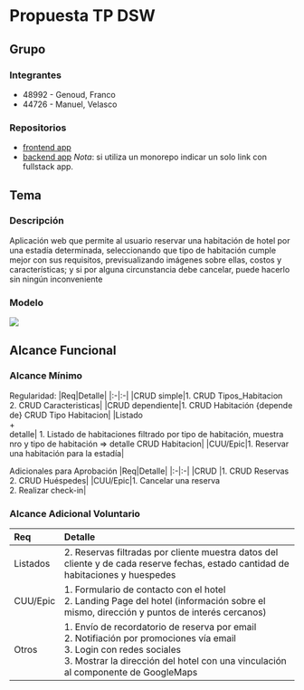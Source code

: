 # Propuesta TP DSW

## Grupo
### Integrantes
* 48992 - Genoud, Franco
* 44726 - Manuel, Velasco

### Repositorios
* [frontend app](http://hyperlinkToGihubOrGitlab)
* [backend app](http://hyperlinkToGihubOrGitlab)
*Nota*: si utiliza un monorepo indicar un solo link con fullstack app.

## Tema
### Descripción
Aplicación web que permite al usuario reservar una habitación de hotel por una estadía determinada, seleccionando que tipo de habitación cumple mejor con sus requisitos, previsualizando imágenes sobre ellas, costos y características; y si por alguna circunstancia debe cancelar, puede hacerlo sin ningún inconveniente

### Modelo
![](https://github.com/ManuelVelasco99/tp/blob/main/MD.jpg)


## Alcance Funcional 

### Alcance Mínimo



Regularidad:
|Req|Detalle|
|:-|:-|
|CRUD simple|1. CRUD Tipos_Habitacion<br>2. CRUD Caracteristicas|
|CRUD dependiente|1. CRUD Habitación {depende de} CRUD Tipo Habitacion|
|Listado<br>+<br>detalle| 1. Listado de habitaciones filtrado por tipo de habitación, muestra nro y tipo de habitación => detalle CRUD Habitacion|
|CUU/Epic|1. Reservar una habitación para la estadía|


Adicionales para Aprobación
|Req|Detalle|
|:-|:-|
|CRUD |1. CRUD Reservas<br>2. CRUD Huéspedes|
|CUU/Epic|1. Cancelar una reserva<br>2. Realizar check-in|


### Alcance Adicional Voluntario


|Req|Detalle|
|:-|:-|
|Listados |2. Reservas filtradas por cliente muestra datos del cliente y de cada reserve fechas, estado cantidad de habitaciones y huespedes|
|CUU/Epic|1. Formulario de contacto con el hotel<br>2. Landing Page del hotel (información sobre el mismo, dirección y puntos de interés cercanos)|
|Otros|1. Envío de recordatorio de reserva por email<br>2. Notifiación por promociones vía email<br>3. Login con redes sociales<br>3. Mostrar la dirección del hotel con una vinculación al componente de GoogleMaps|

